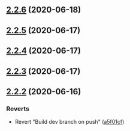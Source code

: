 ## [2.2.6](https://github.com/Magnum97/BreedablePetsMC/compare/v2.2.5...v2.2.6) (2020-06-18)



## [2.2.5](https://github.com/Magnum97/BreedablePetsMC/compare/v2.2.4...v2.2.5) (2020-06-17)



## [2.2.4](https://github.com/Magnum97/BreedablePetsMC/compare/v2.2.3...v2.2.4) (2020-06-17)



## [2.2.3](https://github.com/Magnum97/BreedablePetsMC/compare/v2.2.2...v2.2.3) (2020-06-17)



## [2.2.2](https://github.com/Magnum97/BreedablePetsMC/compare/v2.0.0...v2.2.2) (2020-06-16)


### Reverts

* Revert "Build dev branch on push" ([a5f01cf](https://github.com/Magnum97/BreedablePetsMC/commit/a5f01cfc83f05c019e233d2d90a262b19bff25ed))




